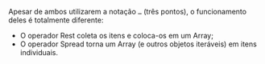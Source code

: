 Apesar de ambos utilizarem a notação `…` (três pontos), o funcionamento deles é totalmente diferente:

- O operador Rest coleta os itens e coloca-os em um Array;
- O operador Spread torna um Array (e outros objetos iteráveis) em itens individuais.
